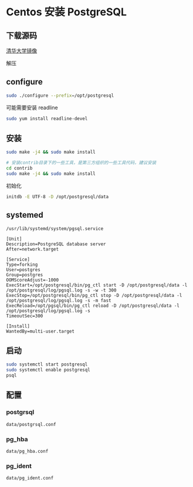 # Centos 安装 PostgreSQL

## 下载源码

[清华大学镜像](https://mirrors.tuna.tsinghua.edu.cn/postgresql/latest/)

解压

## configure

```bash
sudo ./configure --prefix=/opt/postgresql
```

可能需要安装 readline

```bash
sudo yum install readline-devel
```

## 安装

```bash
sudo make -j4 && sudo make install

# 安装contrib目录下的一些工具，是第三方组织的一些工具代码，建议安装
cd contrib
sudo make -j4 && sudo make install
```

初始化

```bash
initdb -E UTF-8 -D /opt/postgresql/data
```

## systemed

`/usr/lib/systemd/system/pgsql.service`

```text
[Unit]
Description=PostgreSQL database server
After=network.target

[Service]
Type=forking
User=postgres
Group=postgres
OOMScoreAdjust=-1000
ExecStart=/opt/postgresql/bin/pg_ctl start -D /opt/postgresql/data -l /opt/postgresql/log/pgsql.log -s -w -t 300
ExecStop=/opt/postgresql/bin/pg_ctl stop -D /opt/postgresql/data -l /opt/postgresql/log/pgsql.log -s -m fast
ExecReload=/opt/pgsql/bin/pg_ctl reload -D /opt/postgresql/data -l /opt/postgresql/log/pgsql.log -s
TimeoutSec=300

[Install]
WantedBy=multi-user.target
```

## 启动

```bash
sudo systemctl start postgresql
sudo systemctl enable postgresql
psql
```

## 配置

### postgrsql

`data/postgrsql.conf`

### pg_hba

`data/pg_hba.conf`

### pg_ident

`data/pg_ident.conf`
